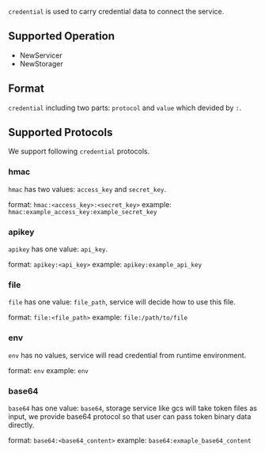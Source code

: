 `credential` is used to carry credential data to connect the service.

## Supported Operation

- NewServicer
- NewStorager

## Format

`credential` including two parts: `protocol` and `value` which devided by `:`.

## Supported Protocols

We support following `credential` protocols.

### hmac

`hmac` has two values: `access_key` and `secret_key`.

format: `hmac:<access_key>:<secret_key>` example: `hmac:example_access_key:example_secret_key`

### apikey

`apikey` has one value: `api_key`.

format: `apikey:<api_key>` example: `apikey:example_api_key`

### file

`file` has one value: `file_path`, service will decide how to use this file.

format: `file:<file_path>` example: `file:/path/to/file`

### env

`env` has no values, service will read credential from runtime environment.

format: `env` example: `env`

### base64

`base64` has one value: `base64`, storage service like gcs will take token files as input, we provide base64 protocol so that user can pass token binary data directly.

format: `base64:<base64_content>` example: `base64:exmaple_base64_content`